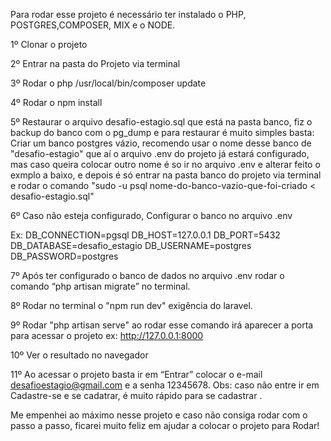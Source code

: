 Para rodar esse projeto é necessário ter instalado o PHP, POSTGRES,COMPOSER, MIX e o NODE.

1º Clonar o projeto

2º Entrar na pasta do Projeto via terminal

3º Rodar o php /usr/local/bin/composer update

4º Rodar o npm install

5º Restaurar o arquivo desafio-estagio.sql que está na pasta banco, fiz o backup do banco com o pg_dump e para restaurar é muito simples basta:
Criar um banco postgres vázio, recomendo usar o nome desse banco de "desafio-estagio" que aí o arquivo .env do projeto já estará configurado, mas caso queira colocar outro nome é so ir no arquivo .env e alterar feito o exmplo a baixo, e depois é só entrar na pasta banco do projeto via terminal e rodar o comando "sudo -u psql nome-do-banco-vazio-que-foi-criado < desafio-estagio.sql"

6º Caso não esteja configurado, Configurar o banco no arquivo .env

Ex: DB_CONNECTION=pgsql DB_HOST=127.0.0.1 DB_PORT=5432 DB_DATABASE=desafio_estagio DB_USERNAME=postgres DB_PASSWORD=postgres

7º Após ter configurado o banco de dados no arquivo .env rodar o comando “php artisan migrate” no terminal.

8º Rodar no terminal o "npm run dev" exigência do laravel.

9º Rodar "php artisan serve" ao rodar esse comando irá aparecer a porta para acessar o projeto ex: http://127.0.0.1:8000 

10º Ver o resultado no navegador

11º Ao acessar o projeto basta ir em “Entrar” colocar o e-mail desafioestagio@gmail.com e a senha 12345678. Obs: caso não entre ir em Cadastre-se e se cadatrar, é muito rápido para se cadastrar .

Me empenhei ao máximo nesse projeto e caso não consiga rodar com o passo a passo, ficarei muito feliz em ajudar a colocar o projeto para Rodar!
